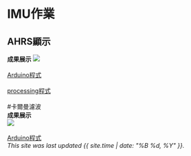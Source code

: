 # IMU作業
## AHRS顯示

**成果展示**
![](https://github.com/kaoethan/MCU-project/blob/main/images/348464835_6187038354745339_6319453162851894007_n.gif?raw=true
)<br>
<br>
[Arduino程式](https://github.com/rkuo2000/Arduino/blob/master/examples/IMU/MPU6050_DMP6_Teapot/MPU6050_DMP6_Teapot.ino)<br>
<br>
[processing程式](https://github.com/rkuo2000/Arduino/blob/master/examples/IMU/MPU6050_DMP6_Teapot/MPUplane/MPUplane.pde)<br>
<br>
#卡爾曼濾波<br>
**成果展示**<br>
![](https://github.com/kaoethan/MCU-project/blob/main/images/348491260_6565622683457064_3972991592962383747_n.gif?raw=true)<br>
<br>
[Arduino程式](https://github.com/rkuo2000/Arduino/blob/master/examples/IMU/MPU6050_KalmanFilter/MPU6050_KalmanFilter.ino)<br>
*This site was last updated {{ site.time | date: "%B %d, %Y" }}.*
